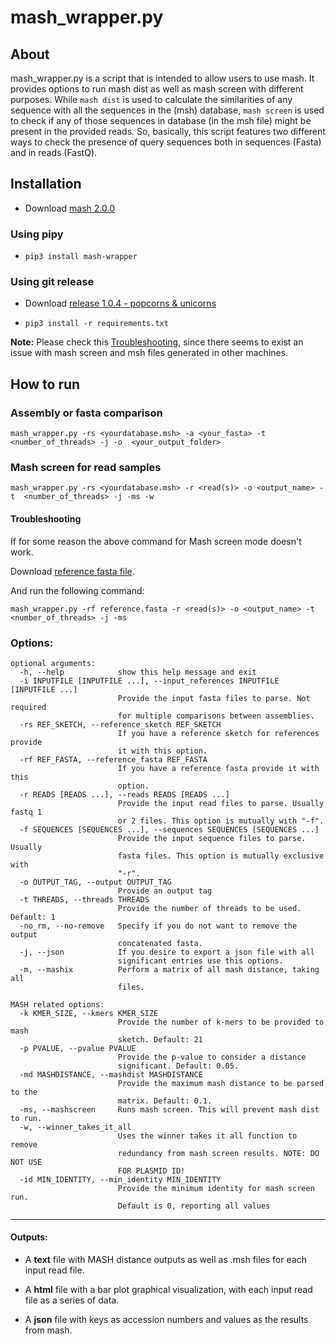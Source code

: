 # mash_wrapper.py

## About

mash_wrapper.py is a script that is intended to allow users to use mash. It provides options to run mash dist 
as well as mash screen with different purposes. While `mash dist` is 
used to calculate the similarities of any sequence with all the sequences in the (msh) database, `mash screen` is used to check if any of those sequences in database (in the msh file) 
 might be present in the provided reads. So, basically, this script features 
 two different ways to check the presence of query sequences both in sequences (Fasta) 
 and in reads (FastQ).

## Installation

* Download [mash 2.0.0](https://github.com/marbl/Mash/releases/tag/v2.0)

### Using pipy

* `pip3 install mash-wrapper`

### Using git release

* Download [release 1.0.4 - popcorns & unicorns](https://github.com/tiagofilipe12/mash_wrapper/releases/tag/v1.0.5)

* `pip3 install -r requirements.txt`

**Note:** Please check this [Troubleshooting](#troubleshooting), since there 
seems to exist an issue with mash screen and msh files generated in other 
machines.

## How to run

### Assembly or fasta comparison

`mash_wrapper.py -rs <yourdatabase.msh> -a <your_fasta> -t <number_of_threads> -j -o 
<your_output_folder>`

### Mash screen for read samples

`mash_wrapper.py -rs <yourdatabase.msh> -r <read(s)> -o <output_name> -t 
<number_of_threads> -j -ms -w`

#### Troubleshooting

If for some reason the above command for Mash screen mode doesn't work. 

Download [reference fasta file](https://github.com/tiagofilipe12/mash_wrapper/releases/download/v1.0.4/reference.fasta).

And run the following command:

`mash_wrapper.py -rf reference.fasta -r <read(s)> -o <output_name> -t <number_of_threads> -j -ms`

### Options:

```
optional arguments:
  -h, --help            show this help message and exit
  -i INPUTFILE [INPUTFILE ...], --input_references INPUTFILE [INPUTFILE ...]
                        Provide the input fasta files to parse. Not required
                        for multiple comparisons between assemblies.
  -rs REF_SKETCH, --reference_sketch REF_SKETCH
                        If you have a reference sketch for references provide
                        it with this option.
  -rf REF_FASTA, --reference_fasta REF_FASTA
                        If you have a reference fasta provide it with this
                        option.
  -r READS [READS ...], --reads READS [READS ...]
                        Provide the input read files to parse. Usually fastq 1
                        or 2 files. This option is mutually with "-f".
  -f SEQUENCES [SEQUENCES ...], --sequences SEQUENCES [SEQUENCES ...]
                        Provide the input sequence files to parse. Usually
                        fasta files. This option is mutually exclusive with
                        "-r".
  -o OUTPUT_TAG, --output OUTPUT_TAG
                        Provide an output tag
  -t THREADS, --threads THREADS
                        Provide the number of threads to be used. Default: 1
  -no_rm, --no-remove   Specify if you do not want to remove the output
                        concatenated fasta.
  -j, --json            If you desire to export a json file with all
                        significant entries use this options.
  -m, --mashix          Perform a matrix of all mash distance, taking all
                        files.

MASH related options:
  -k KMER_SIZE, --kmers KMER_SIZE
                        Provide the number of k-mers to be provided to mash
                        sketch. Default: 21
  -p PVALUE, --pvalue PVALUE
                        Provide the p-value to consider a distance
                        significant. Default: 0.05.
  -md MASHDISTANCE, --mashdist MASHDISTANCE
                        Provide the maximum mash distance to be parsed to the
                        matrix. Default: 0.1.
  -ms, --mashscreen     Runs mash screen. This will prevent mash dist to run.
  -w, --winner_takes_it_all
                        Uses the winner takes it all function to remove
                        redundancy from mash screen results. NOTE: DO NOT USE
                        FOR PLASMID ID!
  -id MIN_IDENTITY, --min_identity MIN_IDENTITY
                        Provide the minimum identity for mash screen run.
                        Default is 0, reporting all values
```

---

#### Outputs:


* A **text** file with MASH distance outputs as well as .msh files for each input read file.

* A **html** file with a bar plot graphical visualization, with each input read file as a series of data.

* A **json** file with keys as accession numbers and values as the results from mash.

